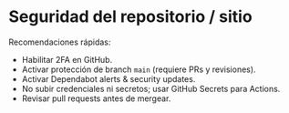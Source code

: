 # Seguridad del repositorio / sitio

Recomendaciones rápidas:
- Habilitar 2FA en GitHub.
- Activar protección de branch `main` (requiere PRs y revisiones).
- Activar Dependabot alerts & security updates.
- No subir credenciales ni secretos; usar GitHub Secrets para Actions.
- Revisar pull requests antes de mergear.
